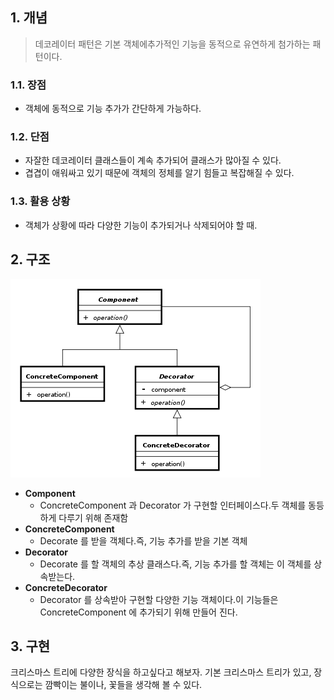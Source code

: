 ## 1. 개념

> 데코레이터 패턴은 기본 객체에추가적인 기능을 동적으로 유연하게 첨가하는 패턴이다.

### 1.1. 장점

- 객체에 동적으로 기능 추가가 간단하게 가능하다.

### 1.2. 단점

- 자잘한 데코레이터 클래스들이 계속 추가되어 클래스가 많아질 수 있다.
- 겹겹이 애워싸고 있기 때문에 객체의 정체를 알기 힘들고 복잡해질 수 있다.

### 1.3. 활용 상황

- 객체가 상황에 따라 다양한 기능이 추가되거나 삭제되어야 할 때.

## 2. 구조

![class_diagram](img/class_diagram.png)

- **Component**
    - ConcreteComponent 과 Decorator 가 구현할 인터페이스다.두 객체를 동등하게 다루기 위해 존재함
- **ConcreteComponent**
    - Decorate 를 받을 객체다.즉, 기능 추가를 받을 기본 객체
- **Decorator**
    - Decorate 를 할 객체의 추상 클래스다.즉, 기능 추가를 할 객체는 이 객체를 상속받는다.
- **ConcreteDecorator**
    - Decorator 를 상속받아 구현할 다양한 기능 객체이다.이 기능들은 ConcreteComponent 에 추가되기 위해 만들어 진다.

## 3. 구현

크리스마스 트리에 다양한 장식을 하고싶다고 해보자.
기본 크리스마스 트리가 있고, 장식으로는 깜빡이는 불이나, 꽃들을 생각해 볼 수 있다.